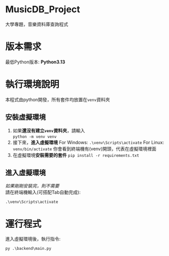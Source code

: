 # MusicDB_Project
大學專題，音樂資料庫查詢程式

# 版本需求
最低Python版本: **Python3.13**

# 執行環境說明
本程式由python開發，所有套件均放置在`venv`資料夾

## 安裝虛擬環境
1. 如果**還沒有建立`venv`資料夾**，請輸入  
`python -m venv venv`  
2. 接下來，**進入虛擬環境**
For Windows: `.\venv\Scripts\activate`
For Linux: `venv/bin/activate`
你會看到終端機有(venv)開頭，代表在虛擬環境裡面
3. 在虛擬環境**安裝需要的套件**
`pip install -r requirements.txt`

## 進入虛擬環境
*如果剛剛安裝完，則不需要*  
請在終端機輸入(可搭配Tab自動完成):

```.\venv\Scripts\activate```

# 運行程式
進入虛擬環境後，執行指令:

```py .\backend\main.py```